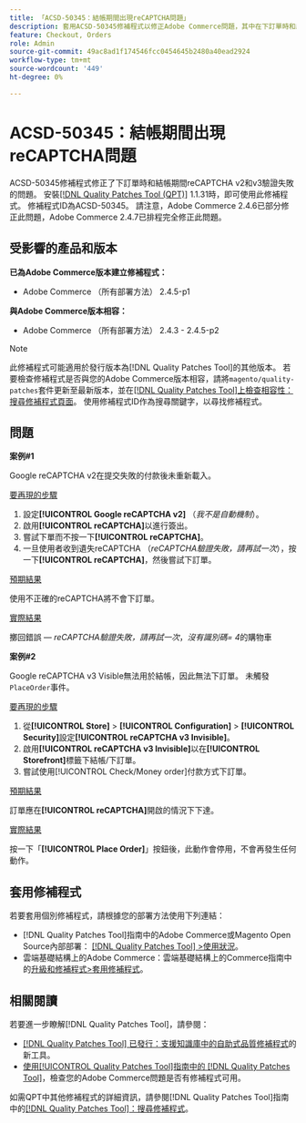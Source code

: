 ```yaml
---
title: 「ACSD-50345：結帳期間出現reCAPTCHA問題」
description: 套用ACSD-50345修補程式以修正Adobe Commerce問題，其中在下訂單時和結帳期間，reCAPTCHA v2和v3驗證失敗。
feature: Checkout, Orders
role: Admin
source-git-commit: 49ac8ad1f174546fcc0454645b2480a40ead2924
workflow-type: tm+mt
source-wordcount: '449'
ht-degree: 0%

---
```


# ACSD-50345：結帳期間出現reCAPTCHA問題

ACSD-50345修補程式修正了下訂單時和結帳期間reCAPTCHA v2和v3驗證失敗的問題。 安裝[[!DNL Quality Patches Tool (QPT)]](https://experienceleague.adobe.com/en/docs/commerce-knowledge-base/kb/announcements/commerce-announcements/magento-quality-patches-released-new-tool-to-self-serve-quality-patches) 1.1.31時，即可使用此修補程式。 修補程式ID為ACSD-50345。 請注意，Adobe Commerce 2.4.6已部分修正此問題，Adobe Commerce 2.4.7已排程完全修正此問題。

## 受影響的產品和版本

**已為Adobe Commerce版本建立修補程式：**

* Adobe Commerce （所有部署方法） 2.4.5-p1

**與Adobe Commerce版本相容：**

* Adobe Commerce （所有部署方法） 2.4.3 - 2.4.5-p2

>[!NOTE]
>
>此修補程式可能適用於發行版本為[!DNL Quality Patches Tool]的其他版本。 若要檢查修補程式是否與您的Adobe Commerce版本相容，請將`magento/quality-patches`套件更新至最新版本，並在[[!DNL Quality Patches Tool]上檢查相容性：搜尋修補程式頁面](https://experienceleague.adobe.com/tools/commerce-quality-patches/index.html)。 使用修補程式ID作為搜尋關鍵字，以尋找修補程式。

## 問題

**案例#1**

Google reCAPTCHA v2在提交失敗的付款後未重新載入。

<u>要再現的步驟</u>

1. 設定&#x200B;**[!UICONTROL Google reCAPTCHA v2]** （*我不是自動機制*）。
1. 啟用&#x200B;**[!UICONTROL reCAPTCHA]**&#x200B;以進行簽出。
1. 嘗試下單而不按一下&#x200B;**[!UICONTROL reCAPTCHA]**。
1. 一旦使用者收到遺失reCAPTCHA （*reCAPTCHA驗證失敗，請再試一次*），按一下&#x200B;**[!UICONTROL reCAPTCHA]**，然後嘗試下訂單。

<u>預期結果</u>

使用不正確的reCAPTCHA將不會下訂單。

<u>實際結果</u>

擲回錯誤 — *reCAPTCHA驗證失敗，請再試一次*，*沒有識別碼= 4*&#x200B;的購物車

**案例#2**

Google reCAPTCHA v3 Visible無法用於結帳，因此無法下訂單。 未觸發`PlaceOrder`事件。

<u>要再現的步驟</u>

1. 從&#x200B;**[!UICONTROL Store]** > **[!UICONTROL Configuration]** > **[!UICONTROL Security]**&#x200B;設定&#x200B;**[!UICONTROL reCAPTCHA v3 Invisible]**。
1. 啟用&#x200B;**[!UICONTROL reCAPTCHA v3 Invisible]**&#x200B;以在&#x200B;**[!UICONTROL Storefront]**&#x200B;標籤下結帳/下訂單。
1. 嘗試使用[!UICONTROL Check/Money order]付款方式下訂單。

<u>預期結果</u>

訂單應在&#x200B;**[!UICONTROL reCAPTCHA]**&#x200B;開啟的情況下下達。

<u>實際結果</u>

按一下「**[!UICONTROL Place Order]**」按鈕後，此動作會停用，不會再發生任何動作。

## 套用修補程式

若要套用個別修補程式，請根據您的部署方法使用下列連結：

* [!DNL Quality Patches Tool]指南中的Adobe Commerce或Magento Open Source內部部署： [[!DNL Quality Patches Tool] >使用狀況](https://experienceleague.adobe.com/docs/commerce-operations/tools/quality-patches-tool/usage.html)。
* 雲端基礎結構上的Adobe Commerce：雲端基礎結構上的Commerce指南中的[升級和修補程式>套用修補程式](https://experienceleague.adobe.com/docs/commerce-cloud-service/user-guide/develop/upgrade/apply-patches.html)。

## 相關閱讀

若要進一步瞭解[!DNL Quality Patches Tool]，請參閱：

* [[!DNL Quality Patches Tool] 已發行：支援知識庫中的自助式品質修補程式](https://experienceleague.adobe.com/en/docs/commerce-knowledge-base/kb/announcements/commerce-announcements/magento-quality-patches-released-new-tool-to-self-serve-quality-patches)的新工具。
* [使用[!UICONTROL Quality Patches Tool]指南中的 [!DNL Quality Patches Tool]](/help/tools/quality-patches-tool/patches-available-in-qpt/check-patch-for-magento-issue-with-magento-quality-patches.md)，檢查您的Adobe Commerce問題是否有修補程式可用。


如需QPT中其他修補程式的詳細資訊，請參閱[!DNL Quality Patches Tool]指南中的[[!DNL Quality Patches Tool]：搜尋修補程式](https://experienceleague.adobe.com/tools/commerce-quality-patches/index.html)。
